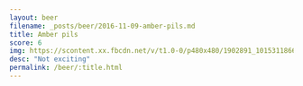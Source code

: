 ```yaml
---
layout: beer
filename: _posts/beer/2016-11-09-amber-pils.md
title: Amber pils
score: 6
img: https://scontent.xx.fbcdn.net/v/t1.0-0/p480x480/1902891_10153118668708745_4563543533450469126_n.jpg?oh=9f0ffb51565a8a30c63d3c38105f9d94&oe=59237457
desc: "Not exciting"
permalink: /beer/:title.html
---
```

